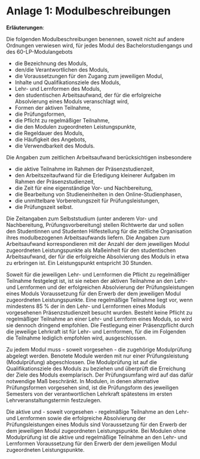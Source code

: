 # Anlage 1: Modulbeschreibungen
**Erläuterungen**:

Die folgenden Modulbeschreibungen benennen, soweit
nicht auf andere Ordnungen verwiesen wird, für jedes
Modul des Bachelorstudiengangs und des 60-LP-Modulangebots

- die Bezeichnung des Moduls,
- den/die Verantwortlichen des Moduls,
- die Voraussetzungen für den Zugang zum jeweiligen Modul,
- Inhalte und Qualifikationsziele des Moduls,
- Lehr- und Lernformen des Moduls,
- den studentischen Arbeitsaufwand, der für die erfolgreiche Absolvierung eines Moduls veranschlagt wird,
- Formen der aktiven Teilnahme,
- die Prüfungsformen,
- die Pflicht zu regelmäßiger Teilnahme,
- die den Modulen zugeordneten Leistungspunkte,
- die Regeldauer des Moduls,
- die Häufigkeit des Angebots,
- die Verwendbarkeit des Moduls.

Die Angaben zum zeitlichen Arbeitsaufwand berücksichtigen insbesondere

- die aktive Teilnahme im Rahmen der Präsenzstudienzeit,
- den Arbeitszeitaufwand für die Erledigung kleinerer Aufgaben im Rahmen der Präsenzstudienzeit,
- die Zeit für eine eigenständige Vor- und Nachbereitung,
- die Bearbeitung von Studieneinheiten in den Online-Studienphasen,
- die unmittelbare Vorbereitungszeit für Prüfungsleistungen,
- die Prüfungszeit selbst.

Die Zeitangaben zum Selbststudium (unter anderem
Vor- und Nachbereitung, Prüfungsvorbereitung) stellen
Richtwerte dar und sollen den Studentinnen und Studenten Hilfestellung für die zeitliche Organisation ihres modulbezogenen Arbeitsaufwands liefern. Die Angaben
zum Arbeitsaufwand korrespondieren mit der Anzahl der
dem jeweiligen Modul zugeordneten Leistungspunkte
als Maßeinheit für den studentischen Arbeitsaufwand,
der für die erfolgreiche Absolvierung des Moduls in etwa
zu erbringen ist. Ein Leistungspunkt entspricht 30 Stunden.

Soweit für die jeweiligen Lehr- und Lernformen die
Pflicht zu regelmäßiger Teilnahme festgelegt ist, ist sie
neben der aktiven Teilnahme an den Lehr- und Lernformen und der erfolgreichen Absolvierung der Prüfungsleistungen eines Moduls Voraussetzung für den Erwerb
der dem jeweiligen Modul zugeordneten Leistungspunkte. Eine regelmäßige Teilnahme liegt vor, wenn mindestens 85 % der in den Lehr- und Lernformen eines
Moduls vorgesehenen Präsenzstudienzeit besucht wurden. Besteht keine Pflicht zu regelmäßiger Teilnahme an
einer Lehr- und Lernform eines Moduls, so wird sie dennoch dringend empfohlen. Die Festlegung einer Präsenzpflicht durch die jeweilige Lehrkraft ist für Lehr- und
Lernformen, für die im Folgenden die Teilnahme lediglich
empfohlen wird, ausgeschlossen.

Zu jedem Modul muss - soweit vorgesehen - die zugehörige Modulprüfung abgelegt werden. Benotete Module
werden mit nur einer Prüfungsleistung (Modulprüfung)
abgeschlossen. Die Modulprüfung ist auf die Qualifikationsziele des Moduls zu beziehen und überprüft die Erreichung der Ziele des Moduls exemplarisch. Der Prüfungsumfang wird auf das dafür notwendige Maß beschränkt. In Modulen, in denen alternative Prüfungsformen vorgesehen sind, ist die Prüfungsform des
jeweiligen Semesters von der verantwortlichen Lehrkraft
spätestens im ersten Lehrveranstaltungstermin festzulegen.

Die aktive und - soweit vorgesehen - regelmäßige Teilnahme an den Lehr- und Lernformen sowie die erfolgreiche Absolvierung der Prüfungsleistungen eines Moduls sind Voraussetzung für den Erwerb der dem jeweiligen Modul zugeordneten Leistungspunkte. Bei Modulen ohne Modulprüfung ist die aktive und regelmäßige
Teilnahme an den Lehr- und Lernformen Voraussetzung
für den Erwerb der dem jeweiligen Modul zugeordneten
Leistungspunkte.
